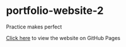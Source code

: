 # portfolio-website-2
Practice makes perfect

<a href="https://asvirts.github.io/portfolio-website-2/">Click here</a> to view the website on GitHub Pages
